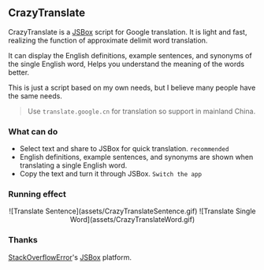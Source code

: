## CrazyTranslate

CrazyTranslate is a [JSBox](https://jsboxbbs.com) script for Google translation. It is light and fast, realizing the function of approximate delimit word translation.

It can display the English definitions, example sentences, and synonyms of the single English word, Helps you understand the meaning of the words better.

This is just a script based on my own needs, but I believe many people have the same needs.

> Use `translate.google.cn` for translation so support in mainland China.

### What can do

- Select text and share to JSBox for quick translation. `recommended`
- English definitions, example sentences, and synonyms are shown when translating a single English word.
- Copy the text and turn it through JSBox. `Switch the app`

### Running effect

<p align="center">![Translate Sentence](assets/CrazyTranslateSentence.gif) ![Translate Single Word](assets/CrazyTranslateWord.gif)</p>

### Thanks

[StackOverflowError](https://weibo.com/0x00eeee)'s [JSBox](https://jsboxbbs.com) platform.
